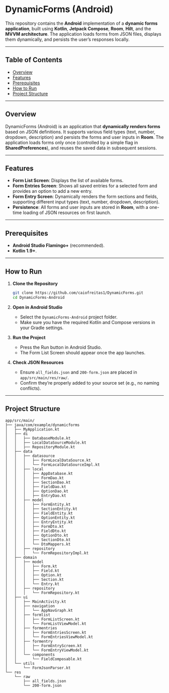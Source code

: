 # DynamicForms (Android)

This repository contains the **Android** implementation of a **dynamic forms application**, built using **Kotlin**, **Jetpack Compose**, **Room**, **Hilt**, and the **MVVM architecture**. The application loads forms from JSON files, displays them dynamically, and persists the user’s responses locally.

---

## Table of Contents

- [Overview](#overview)
- [Features](#features)
- [Prerequisites](#prerequisites)
- [How to Run](#how-to-run)
- [Project Structure](#project-structure)

---

## Overview

DynamicForms (Android) is an application that **dynamically renders forms** based on JSON definitions. It supports various field types (text, number, dropdown, description) and persists the forms and user inputs in **Room**. The application loads forms only once (controlled by a simple flag in **SharedPreferences**), and reuses the saved data in subsequent sessions.

---

## Features

- **Form List Screen**: Displays the list of available forms.
- **Form Entries Screen**: Shows all saved entries for a selected form and provides an option to add a new entry.
- **Form Entry Screen**: Dynamically renders the form sections and fields, supporting different input types (text, number, dropdown, description).
- **Persistence**: All forms and user inputs are stored in **Room**, with a one-time loading of JSON resources on first launch.

---

## Prerequisites

- **Android Studio Flamingo+** (recommended).
- **Kotlin 1.9+**.
---

## How to Run

1. **Clone the Repository**
    ```bash
    git clone https://github.com/caiofreitas1/DynamicForms.git
    cd DynamicForms-Android
    ```

2. **Open in Android Studio**
    - Select the `DynamicForms-Android` project folder.
    - Make sure you have the required Kotlin and Compose versions in your Gradle settings.

3. **Run the Project**
    - Press the Run button in Android Studio.
    - The Form List Screen should appear once the app launches.

4. **Check JSON Resources**
    - Ensure `all_fields.json` and `200-form.json` are placed in `app/src/main/res/raw/`.
    - Confirm they’re properly added to your source set (e.g., no naming conflicts).

---

## Project Structure

```plaintext
app/src/main/
├── java/com/example/dynamicforms
│   ├── MyApplication.kt
│   ├── di
│   │   ├── DatabaseModule.kt
│   │   ├── LocalDataSourceModule.kt
│   │   ├── RepositoryModule.kt
│   ├── data
│   │   ├── datasource
│   │   │   ├── FormLocalDataSource.kt
│   │   │   └── FormLocalDataSourceImpl.kt
│   │   ├── local
│   │   │   ├── AppDatabase.kt
│   │   │   ├── FormDao.kt
│   │   │   ├── SectionDao.kt
│   │   │   ├── FieldDao.kt
│   │   │   ├── OptionDao.kt
│   │   │   ├── EntryDao.kt
│   │   ├── model
│   │   │   ├── FormEntity.kt
│   │   │   ├── SectionEntity.kt
│   │   │   ├── FieldEntity.kt
│   │   │   ├── OptionEntity.kt
│   │   │   ├── EntryEntity.kt
│   │   │   ├── FormDto.kt
│   │   │   ├── FieldDto.kt
│   │   │   ├── OptionDto.kt
│   │   │   ├── SectionDto.kt
│   │   │   └── DtoMappers.kt
│   │   ├── repository
│   │   │   └── FormRepositoryImpl.kt
│   ├── domain
│   │   ├── model
│   │   │   ├── Form.kt
│   │   │   ├── Field.kt
│   │   │   ├── Option.kt
│   │   │   ├── Section.kt
│   │   │   └── Entry.kt
│   │   ├── repository
│   │   │   └── FormRepository.kt
│   ├── ui
│   │   ├── MainActivity.kt
│   │   ├── navigation
│   │   │   └── AppNavGraph.kt
│   │   ├── formlist
│   │   │   ├── FormListScreen.kt
│   │   │   └── FormListViewModel.kt
│   │   ├── formentries
│   │   │   ├── FormEntriesScreen.kt
│   │   │   └── FormEntriesViewModel.kt
│   │   ├── formentry
│   │   │   ├── FormEntryScreen.kt
│   │   │   └── FormEntryViewModel.kt
│   │   └── components
│   │       └── FieldComposable.kt
│   └── utils
│       └── FormJsonParser.kt
└── res
    └── raw
        ├── all_fields.json
        └── 200-form.json
